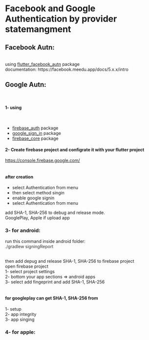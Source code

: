 
<h1>Facebook and Google Authentication by provider statemangment</h1>

<h2>Facebook Autn:</h2> <br>
using <a href="https://pub.dev/packages/flutter_facebook_auth">flutter_facebook_autn</a> package <br>
documentation: https://facebook.meedu.app/docs/5.x.x/intro

<h2>Google Autn:</h2> <br>
<h4>1- using</h4> <br>
<ul>
  <li><a href="https://pub.dev/packages/firebase_auth">firebase_auth</a> package <br></li>
  <li><a href="https://pub.dev/packages/google_sign_in">google_sign_in</a> package <br></li>
  <li><a href="https://pub.dev/packages/firebase_core">firebase_core</a> package <br></li>
</ul>

<h4>2- Create firebase project and configrate it with your flutter project</h4>
<a href="https://console.firebase.google.com/">https://console.firebase.google.com/</a><br><br>

<h4>after creation</h4>
<ul>
  <li>select Authentication from menu</li>
  <li>then select method singin</li>
  <li>enable google signin</li>
  <li>select Authentication from menu</li>
</ul>

add SHA-1, SHA-256 to debug and release mode.<br> GooglePlay, Apple if upload app<br>


<h3>3- for android: </h3>
<p>run this command inside android folder: <br><span style="color: #333">./gradlew signingReport</span></p>
<br> then add depug and release SHA-1, SHA-256 to firebase project <br>
open firebase project<br>
1- select project settings <br>
2- bottom your app sections => android apps<br>
3- select add fingeprint and add SHA-1, SHA-256<br>
<br>
<h4>for googleplay can get SHA-1, SHA-256 from </h4>
1- setup <br>
2- app integrity<br>
3- app singing<br>

<h3>4- for apple: </h3>
